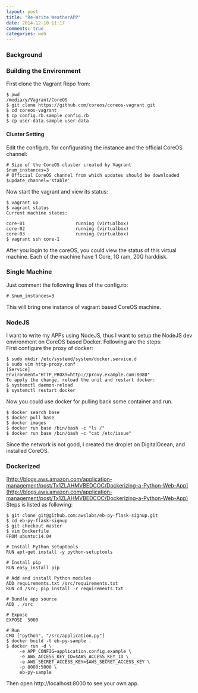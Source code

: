 ```yaml
---
layout: post
title: "Re-Write WeatherAPP"
date: 2014-12-10 11:17
comments: true
categories: web
---
```

### Background

### Building the Environment
First clone the Vagrant Repo from:    

```
$ pwd
/media/y/Vagrant/CoreOS
$ git clone https://github.com/coreos/coreos-vagrant.git
$ cd coreos-vagrant
$ cp config.rb.sample config.rb
$ cp user-data.sample user-data

```
#### Cluster Setting
Edit the config.rb, for configurating the instance and the official CoreOS channel:    

```
# Size of the CoreOS cluster created by Vagrant
$num_instances=3
# Official CoreOS channel from which updates should be downloaded
$update_channel='stable'

```
Now start the vagrant and view its status:   

```
$ vagrant up
$ vagrant status
Current machine states:

core-01                   running (virtualbox)
core-02                   running (virtualbox)
core-03                   running (virtualbox)
$ vagrant ssh core-1

```
After you login to the coreOS, you could view the status of this virtual machine. Each of the machine have 1 Core, 1G ram, 20G harddisk.   

### Single Machine
Just comment the following lines of the config.rb:    

```
# $num_instances=3

```
This will bring one instance of vagrant based CoreOS machine.    


### NodeJS
I want to write my APPs using NodeJS, thus I want to setup the NodeJS dev environment on CoreOS based Docker. Following are the steps:    
First configure the proxy of docker:    

```
$ sudo mkdir /etc/systemd/system/docker.service.d
$ sudo vim http-proxy.conf
[Service]
Environment="HTTP_PROXY=http://proxy.example.com:8080"
To apply the change, reload the unit and restart docker:
$ systemctl daemon-reload
$ systemctl restart docker

```
Now you could use docker for pulling back some container and run.    

```
$ docker search base
$ docker pull base
$ docker images
$ docker run base /bin/bash -c "ls /"
$ docker run base /bin/bash -c "cat /etc/issue"

``` 
Since the network is not good, I created the droplet on DigitalOcean, and installed CoreOS.  

### Dockerized
[http://blogs.aws.amazon.com/application-management/post/Tx1ZLAHMVBEDCOC/Dockerizing-a-Python-Web-App](http://blogs.aws.amazon.com/application-management/post/Tx1ZLAHMVBEDCOC/Dockerizing-a-Python-Web-App)     
Steps is listed as following:     

```
$ git clone git@github.com:awslabs/eb-py-flask-signup.git
$ cd eb-py-flask-signup
$ git checkout master
$ vim Dockerfile
FROM ubuntu:14.04

# Install Python Setuptools
RUN apt-get install -y python-setuptools

# Install pip
RUN easy_install pip

# Add and install Python modules
ADD requirements.txt /src/requirements.txt
RUN cd /src; pip install -r requirements.txt

# Bundle app source
ADD . /src

# Expose
EXPOSE  5000

# Run
CMD ["python", "/src/application.py"]
$ docker build -t eb-py-sample .
$ docker run -d \
     -e APP_CONFIG=application.config.example \
     -e AWS_ACCESS_KEY_ID=$AWS_ACCESS_KEY_ID \
     -e AWS_SECRET_ACCESS_KEY=$AWS_SECRET_ACCESS_KEY \
     -p 8080:5000 \
     eb-py-sample

```
Then open http://localhost:8000 to see your own app.   


